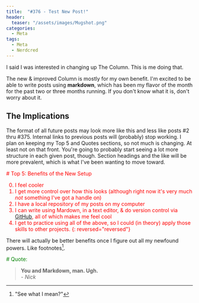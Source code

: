 ```yaml
---
title:  "#376 - Test New Post!"
header:
  teaser: "/assets/images/Mugshot.png"
categories: 
  - Meta
tags:
  - Meta
  - Nerdcred
---
```


I said I was interested in changing up The Column. This is me doing that.

The new & improved Column is mostly for my own benefit. I'm excited to be able to write posts using **markdown**, which has been my flavor of the month for the past two or three months running. If you don't know what it is, don't worry about it.

## The Implications

The format of all future posts may look more like this and less like posts #2 thru #375. Internal links to previous posts will (probably) stop working. I plan on keeping my Top 5 and Quotes sections, so not much is changing. At least not on that front. You're going to probably start seeing a lot more structure in each given post, though. Section headings and the like will be more prevalent, which is what I've been wanting to move toward.

<span style="color: red">
# Top 5: Benefits of the New Setup

0. I feel cooler
0. I get more control over how this looks (although right now it's very much *not* something I've got a handle on)
0. I have a local repository of my posts on my computer
0. I can write using Mardown, in a text editor, & do version control via [GitHub](http://www.github.com), all of which makes me feel cool
0. I get to practice using all of the above, so I could (in theory) apply those skills to other projects.
{: reversed="reversed"}
</span>

There will actually be better benefits once I figure out all my newfound powers. Like footnotes[^1].

<span style="color: green">
# Quote:

> **You and Markdown, man. Ugh.**  
> *- Nick*
</span>

[^1]: "See what I mean?"